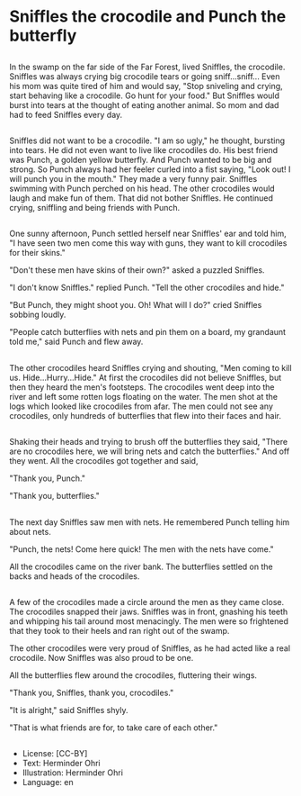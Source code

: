 # Sniffles the crocodile and Punch the butterfly

##
In the swamp on the far side of the Far Forest, lived Sniffles, the
crocodile. Sniffles was always crying big crocodile tears or going
sniff...sniff... Even his mom was quite tired of him and would say,
"Stop sniveling and crying, start behaving like a crocodile. Go hunt
for your food." But Sniffles would burst into tears at the thought of
eating another animal. So mom and dad had to feed Sniffles every
day.

##
Sniffles did not want to be a crocodile. "I am so ugly," he thought,
bursting into tears. He did not even want to live like crocodiles do.
His best friend was Punch, a golden yellow butterfly. And Punch
wanted to be big and strong. So Punch always had her feeler
curled into a fist saying, "Look out! I will punch you in the mouth."
They made a very funny pair. Sniffles swimming with Punch
perched on his head. The other crocodiles would laugh and make
fun of them. That did not bother Sniffles. He continued crying,
sniffling and being friends with Punch.

##
One sunny afternoon, Punch settled herself near Sniffles' ear and
told him, "I have seen two men come this way with guns, they
want to kill crocodiles for their skins."

"Don't these men have skins of their own?" asked a puzzled
Sniffles.

"I don't know Sniffles." replied Punch. "Tell the other crocodiles and
hide."

"But Punch, they might shoot you. Oh! What will I do?" cried
Sniffles sobbing loudly.

"People catch butterflies with nets and pin them on a board, my
grandaunt told me," said Punch and flew away.

##
The other crocodiles heard Sniffles crying and shouting, "Men
coming to kill us. Hide...Hurry...Hide." At first the crocodiles did not
believe Sniffles, but then they heard the men's footsteps.
The crocodiles went deep into the river and left some rotten logs
floating on the water. The men shot at the logs which looked like
crocodiles from afar. The men could not see any crocodiles, only
hundreds of butterflies that flew into their faces and hair.

##
Shaking their heads and trying to brush off the
butterflies they said, "There are no crocodiles here,
we will bring nets and catch the butterflies." And off
they went. All the crocodiles got together and said,

"Thank you, Punch."

"Thank you, butterflies."

##
The next day Sniffles saw men with nets. He
remembered Punch telling him about nets.

"Punch, the nets! Come here quick! The men with
the nets have come."

All the crocodiles came on the river bank. The
butterflies settled on the backs and heads of the
crocodiles.

##
A few of the crocodiles made a circle around the men as they
came close. The crocodiles snapped their jaws. Sniffles was in
front, gnashing his teeth and whipping his tail around most
menacingly. The men were so frightened that they took to their
heels and ran right out of the swamp.

The other crocodiles were very proud of Sniffles, as he had acted
like a real crocodile. Now Sniffles was also proud to be one.

All the butterflies flew around the crocodiles, fluttering their wings.

"Thank you, Sniffles, thank you, crocodiles."

"It is alright," said Sniffles shyly.

"That is what friends are for, to take care of each other."

##
* License: [CC-BY]
* Text: Herminder Ohri
* Illustration: Herminder Ohri
* Language: en

